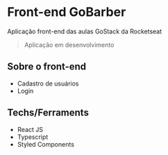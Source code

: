 # Front-end GoBarber
Aplicação front-end das aulas GoStack da Rocketseat

> Aplicação em desenvolvimento

## Sobre o front-end
- Cadastro de usuários
- Login

## Techs/Ferraments
- React JS
- Typescript
- Styled Components
